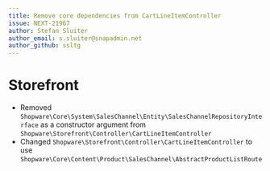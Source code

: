 ```yaml
---
title: Remove core dependencies from CartLineItemController
issue: NEXT-21967
author: Stefan Sluiter
author_email: s.sluiter@snapadmin.net
author_github: ssltg
---
```

# Storefront
* Removed `Shopware\Core\System\SalesChannel\Entity\SalesChannelRepositoryInterface` as a constructor argument from `Shopware\Storefront\Controller\CartLineItemController`
* Changed `Shopware\Storefront\Controller\CartLineItemController` to use `Shopware\Core\Content\Product\SalesChannel\AbstractProductListRoute`
